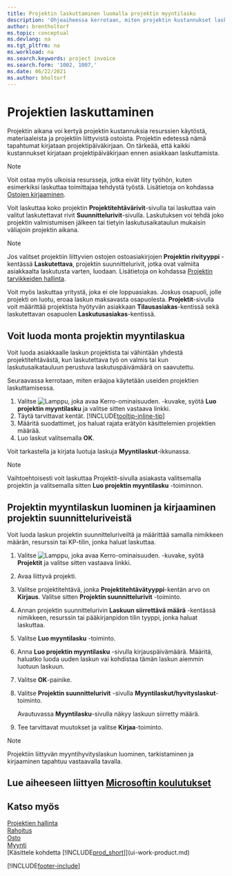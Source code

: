 ```yaml
---
title: Projektin laskuttaminen luomalla projektin myyntilasku
description: 'Ohjeaiheessa kerrotaan, miten projektin kustannukset laskutetaan asiakkailta projektin edetessä ja kustannusten kertyessä.'
author: brentholtorf
ms.topic: conceptual
ms.devlang: na
ms.tgt_pltfrm: na
ms.workload: na
ms.search.keywords: project invoice
ms.search.form: '1002, 1007,'
ms.date: 06/22/2021
ms.author: bholtorf
---
```

# Projektien laskuttaminen

Projektin aikana voi kertyä projektin kustannuksia resurssien käytöstä, materiaaleista ja projektiin liittyvistä ostoista. Projektin edetessä nämä tapahtumat kirjataan projektipäiväkirjaan. On tärkeää, että kaikki kustannukset kirjataan projektipäiväkirjaan ennen asiakkaan laskuttamista.

> [!NOTE]
> Voit ostaa myös ulkoisia resursseja, jotka eivät liity työhön, kuten esimerkiksi laskuttaa toimittajaa tehdystä työstä. Lisätietoja on kohdassa [Ostojen kirjaaminen](purchasing-how-record-purchases.md).

Voit laskuttaa koko projektin **Projektitehtävärivit**-sivulla tai laskuttaa vain valitut laskutettavat rivit **Suunnittelurivit**-sivulla. Laskutuksen voi tehdä joko projektin valmistumisen jälkeen tai tietyin laskutusaikataulun mukaisin väliajoin projektin aikana.

> [!NOTE]  
> Jos valitset projektiin liittyvien ostojen ostoasiakirjojen **Projektin rivityyppi** -kentässä **Laskutettava**, projektin suunnittelurivit, jotka ovat valmiita asiakkaalta laskutusta varten, luodaan. Lisätietoja on kohdassa [Projektin tarvikkeiden hallinta](projects-how-manage-project-supplies.md).

Voit myös laskuttaa yritystä, joka ei ole loppuasiakas. Joskus osapuoli, jolle projekti on luotu, eroaa laskun maksavasta osapuolesta. **Projektit**-sivulla voit määrittää projektista hyötyvän asiakkaan **Tilausasiakas**-kentissä sekä laskutettavan osapuolen **Laskutusasiakas**-kentissä. 

## Voit luoda monta projektin myyntilaskua

Voit luoda asiakkaalle laskun projektista tai vähintään yhdestä projektitehtävästä, kun laskutettava työ on valmis tai kun laskutusaikatauluun perustuva laskutuspäivämäärä on saavutettu.

Seuraavassa kerrotaan, miten eräajoa käytetään useiden projektien laskuttamisessa.  

1. Valitse ![Lamppu, joka avaa Kerro-ominaisuuden.](media/ui-search/search_small.png "Kerro, mitä haluat tehdä") -kuvake, syötä **Luo projektin myyntilasku** ja valitse sitten vastaava linkki.  
2. Täytä tarvittavat kentät. [!INCLUDE[tooltip-inline-tip](includes/tooltip-inline-tip_md.md)]
3. Määritä suodattimet, jos haluat rajata erätyön käsittelemien projektien määrää.
4. Luo laskut valitsemalla **OK**.  

Voit tarkastella ja kirjata luotuja laskuja **Myyntilaskut**-ikkunassa.

> [!NOTE]
> Vaihtoehtoisesti voit laskuttaa Projektit-sivulla asiakasta valitsemalla projektin ja valitsemalla sitten **Luo projektin myyntilasku** -toiminnon. 

## Projektin myyntilaskun luominen ja kirjaaminen projektin suunnitteluriveistä

Voit luoda laskun projektin suunnitteluriveiltä ja määrittää samalla nimikkeen määrän, resurssin tai KP-tilin, jonka haluat laskuttaa.

1. Valitse ![Lamppu, joka avaa Kerro-ominaisuuden.](media/ui-search/search_small.png "Kerro, mitä haluat tehdä") -kuvake, syötä **Projektit** ja valitse sitten vastaava linkki.
2. Avaa liittyvä projekti.
3. Valitse projektitehtävä, jonka **Projektitehtävätyyppi**-kentän arvo on **Kirjaus**. Valitse sitten **Projektin suunnittelurivit** -toiminto.  
4. Annan projektin suunnittelurivin **Laskuun siirrettävä määrä** -kentässä nimikkeen, resurssin tai pääkirjanpidon tilin tyyppi, jonka haluat laskuttaa.  
5. Valitse **Luo myyntilasku** -toiminto.
6. Anna **Luo projektin myyntilasku** -sivulla kirjauspäivämäärä. Määritä, haluatko luoda uuden laskun vai kohdistaa tämän laskun aiemmin luotuun laskuun.
7. Valitse **OK**-painike.  
8. Valitse **Projektin suunnittelurivit** -sivulla **Myyntilaskut/hyvityslaskut**-toiminto.

    Avautuvassa **Myyntilasku**-sivulla näkyy laskuun siirretty määrä.
9. Tee tarvittavat muutokset ja valitse **Kirjaa**-toiminto.

> [!NOTE]  
>   Projektiin liittyvän myyntihyvityslaskun luominen, tarkistaminen ja kirjaaminen tapahtuu vastaavalla tavalla.

## Lue aiheeseen liittyen [Microsoftin koulutukset](/training/paths/post-job-usage-sales/)

## Katso myös

[Projektien hallinta](projects-manage-projects.md)  
[Rahoitus](finance.md)  
[Osto](purchasing-manage-purchasing.md)  
[Myynti](sales-manage-sales.md)  
[Käsittele kohdetta [!INCLUDE[prod_short](includes/prod_short.md)]](ui-work-product.md)  


[!INCLUDE[footer-include](includes/footer-banner.md)]
